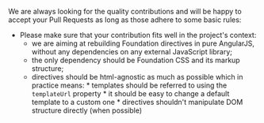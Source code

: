 We are always looking for the quality contributions and will be happy to accept your Pull Requests as long as those adhere to some basic rules:

* Please make sure that your contribution fits well in the project's context:
  * we are aiming at rebuilding Foundation directives in pure AngularJS, without any dependencies on any external JavaScript library;
  * the only dependency should be Foundation CSS and its markup structure;
  * directives should be html-agnostic as much as possible which in practice means:
        * templates should be referred to using the `templateUrl` property
        * it should be easy to change a default template to a custom one
        * directives shouldn't manipulate DOM structure directly (when possible)
